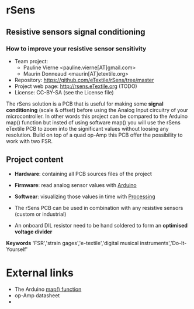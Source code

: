 # rSens
## Resistive sensors signal conditioning
### How to improve your resistive sensor sensitivity

- Team project:
    - Pauline Vierne <pauline.vierne[AT]gmail.com>
    - Maurin Donneaud <maurin[AT]etextile.org>
- Repository: https://github.com/eTextile/rSens/tree/master
- Project web page: http://rsens.eTextile.org (TODO)
- License: CC-BY-SA (see the License file)

The rSens solution is a PCB that is useful for making some **signal conditioning** (scale & offset) before using the Analog Input circuitry of your microcontroller. In other words this project can be compared to the Arduino map() function but insted of using software map() you will use the rSens eTextile PCB to zoom into the significant values without loosing any resolution. Build on top of a quad op-Amp this PCB offer the possibility to work with two FSR.

## Project content
- **Hardware**: containing all PCB sources files of the project
- **Firmware**: read analog sensor values with [Arduino](https://www.arduino.cc/)
- **Softwear**: visualizing those values in time with [Processing](https://processing.org/)

- The rSens PCB can be used in combination with any resistive sensors (custom or industrial)
- An onboard DIL resistor need to be hand soldered to form an **optimised voltage divider**

**Keywords** 'FSR','strain gages','e-textile','digital musical instruments','Do-It-Yourself'

# External links
- The Arduino [map() function](https://www.arduino.cc/reference/en/language/functions/math/map/)
- op-Amp datasheet
- 

